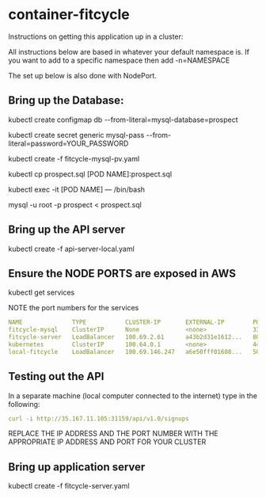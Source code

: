 # container-fitcycle

Instructions on getting this application up in a cluster:

All instructions below are based in whatever your default namespace is. If you want to add to a specific namespace then add -n=NAMESPACE

The set up below is also done with NodePort. 

## Bring up the Database:

kubectl create configmap db --from-literal=mysql-database=prospect

kubectl create secret generic mysql-pass --from-literal=password=YOUR_PASSWORD

kubectl create -f fitcycle-mysql-pv.yaml

kubectl cp prospect.sql [POD NAME]:prospect.sql

kubectl exec -it [POD NAME] — /bin/bash

mysql -u root -p prospect < prospect.sql

## Bring up the API server

kubectl create -f api-server-local.yaml

## Ensure the NODE PORTS are exposed in AWS

kubectl get services

NOTE the port numbers for the services

```yaml
NAME              TYPE           CLUSTER-IP       EXTERNAL-IP        PORT(S)          AGE
fitcycle-mysql    ClusterIP      None             <none>             3306/TCP         20d
fitcycle-server   LoadBalancer   100.69.2.61      a43b2d31e1612...   8000:31553/TCP   7d
kubernetes        ClusterIP      100.64.0.1       <none>             443/TCP          80d
local-fitcycle    LoadBalancer   100.69.146.247   a6e50fff01608...   5000:31159/TCP   7d
```

## Testing out the API

In a separate machine (local computer connected to the internet) type in the following:

```yaml
curl -i http://35.167.11.105:31159/api/v1.0/signups
```

REPLACE THE IP ADDRESS AND THE PORT NUMBER WITH THE APPROPRIATE IP ADDRESS AND PORT FOR YOUR CLUSTER 

## Bring up application server

kubectl create -f fitcycle-server.yaml


